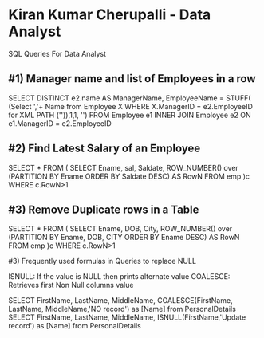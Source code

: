 # Kiran Kumar Cherupalli - Data Analyst

SQL Queries For Data Analyst

#1) Manager name and list of Employees in a row
----------------------------------------
SELECT DISTINCT e2.name AS ManagerName, EmployeeName = STUFF(
(Select ','+ Name from Employee X WHERE X.ManagerID = e2.EmployeeID for XML PATH ('')),1,1, '')
FROM Employee e1
INNER JOIN Employee e2
ON e1.ManagerID = e2.EmployeeID

#2) Find Latest Salary of an Employee
----------------------------------------------
SELECT * FROM (
SELECT Ename, sal, Saldate, ROW_NUMBER() over (PARTITION BY Ename ORDER BY Saldate DESC) AS RowN FROM emp
)c 
WHERE c.RowN>1

#3) Remove Duplicate rows in a Table
----------------------------------------------
SELECT * FROM (
SELECT Ename, DOB, City, ROW_NUMBER() over (PARTITION BY Ename, DOB, CITY ORDER BY Ename DESC) AS RowN FROM emp
)c 
WHERE c.RowN>1

#3) Frequently used formulas in Queries to replace NULL

 ISNULL: If the value is NULL then prints alternate value
 COALESCE: Retrieves first Non Null columns value

SELECT FirstName, LastName, MiddleName, COALESCE(FirstName, LastName, MiddleName,'NO record') as [Name] from PersonalDetails
SELECT FirstName, LastName, MiddleName, ISNULL(FirstName,'Update record') as [Name] from PersonalDetails 
